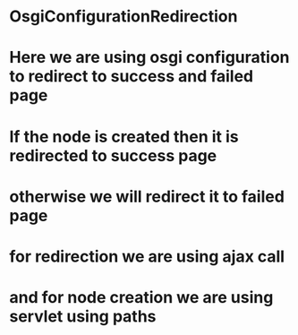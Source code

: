 # OsgiConfigurationRedirection
# Here we are using osgi configuration to redirect to success and failed page
# If the node is created then it is redirected to success page 
# otherwise we will redirect it to failed page
# for redirection we are using ajax call
# and for node creation we are using servlet using paths

